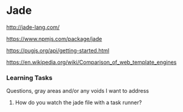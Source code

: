 # Jade
http://jade-lang.com/

https://www.npmjs.com/package/jade

https://pugjs.org/api/getting-started.html

https://en.wikipedia.org/wiki/Comparison_of_web_template_engines


### Learning Tasks
Questions, gray areas and/or any voids I want to address

1. How do you watch the jade file with a task runner?
